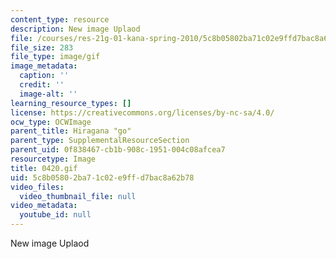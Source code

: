 ```yaml
---
content_type: resource
description: New image Uplaod
file: /courses/res-21g-01-kana-spring-2010/5c8b05802ba71c02e9ffd7bac8a62b78_0420.gif
file_size: 283
file_type: image/gif
image_metadata:
  caption: ''
  credit: ''
  image-alt: ''
learning_resource_types: []
license: https://creativecommons.org/licenses/by-nc-sa/4.0/
ocw_type: OCWImage
parent_title: Hiragana "go"
parent_type: SupplementalResourceSection
parent_uid: 0f838467-cb1b-908c-1951-004c08afcea7
resourcetype: Image
title: 0420.gif
uid: 5c8b0580-2ba7-1c02-e9ff-d7bac8a62b78
video_files:
  video_thumbnail_file: null
video_metadata:
  youtube_id: null
---
```

New image Uplaod